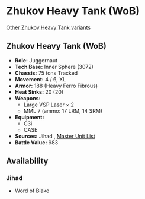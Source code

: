 # Zhukov Heavy Tank (WoB) 

[Other Zhukov Heavy Tank variants](../zhukov_heavy_tank.md) 

## Zhukov Heavy Tank (WoB) 

- **Role:** Juggernaut 
- **Tech Base:** Inner Sphere (3072) 
- **Chassis:** 75 tons Tracked 
- **Movement:** 4 / 6, XL 
- **Armor:** 188 (Heavy Ferro Fibrous) 
- **Heat Sinks:** 20 (20) 
- **Weapons:** 
  - Large VSP Laser × 2 
  - MML 7 (ammo: 17 LRM, 14 SRM) 
- **Equipment:** 
  - C3i 
  - CASE 
- **Sources:** Jihad , [Master Unit List](http://masterunitlist.info/Unit/Details/3651/zhukov-heavy-tank-wob) 
- **Battle Value:** 983 

## Availability 

### Jihad 

- Word of Blake 

